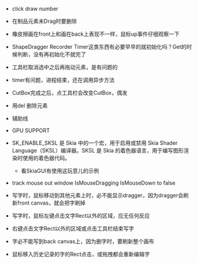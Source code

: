 - click draw number
- 在制品元素未Drag时要删除



- 橡皮擦画在front上和画在back上表现不一样，鼠标up事件仔细观察一下
- ShapeDragger Recorder Timer这类东西有必要早早的就初始化吗？Get的时候判断，没有再初始化不就完了
- 工具栏取消选中之后再拖动元素，是有问题的
- timer有问题，进程结束，还在调用异步方法
- CutBox完成之后，点工具栏会改变CutBox，偶发



 - 用del 删除元素
 - 辅助线
- GPU SUPPORT


- SK_ENABLE_SKSL 是 Skia 中的一个宏，用于启用或禁用 Skia Shader Language（SKSL）编译器。SKSL 是 Skia 的着色器语言，用于编写图形渲染时使用的着色器代码。
  - 看SkiaGUI有使用这玩意儿的示例
 - track mouse out window IsMouseDragging IsMouseDown to false


- 写字时，鼠标移动到其他元素上时，必不能显示dragger，因为dragger会刷新front canvas，就会把字刷掉
- 写字时，鼠标左键点击文字Rect以外的区域，应无任何反应
- 右键点击文字Rect以外的区域或点击工具栏结束写字
- 字必不能写到back canvas上，因为删字时，要刷新整个画布
- 鼠标移入历史记录的字的Rect点击，或拖拽都会重新编辑字